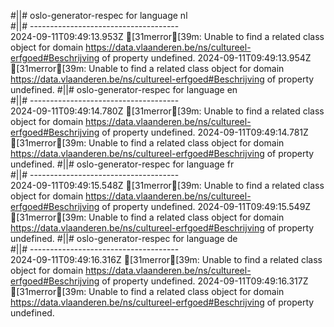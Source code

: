 #||# oslo-generator-respec for language nl  
#||# -------------------------------------  
2024-09-11T09:49:13.953Z [31merror[39m: Unable to find a related class object for domain https://data.vlaanderen.be/ns/cultureel-erfgoed#Beschrijving of property undefined.
2024-09-11T09:49:13.954Z [31merror[39m: Unable to find a related class object for domain https://data.vlaanderen.be/ns/cultureel-erfgoed#Beschrijving of property undefined.
#||# oslo-generator-respec for language en  
#||# -------------------------------------  
2024-09-11T09:49:14.780Z [31merror[39m: Unable to find a related class object for domain https://data.vlaanderen.be/ns/cultureel-erfgoed#Beschrijving of property undefined.
2024-09-11T09:49:14.781Z [31merror[39m: Unable to find a related class object for domain https://data.vlaanderen.be/ns/cultureel-erfgoed#Beschrijving of property undefined.
#||# oslo-generator-respec for language fr  
#||# -------------------------------------  
2024-09-11T09:49:15.548Z [31merror[39m: Unable to find a related class object for domain https://data.vlaanderen.be/ns/cultureel-erfgoed#Beschrijving of property undefined.
2024-09-11T09:49:15.549Z [31merror[39m: Unable to find a related class object for domain https://data.vlaanderen.be/ns/cultureel-erfgoed#Beschrijving of property undefined.
#||# oslo-generator-respec for language de  
#||# -------------------------------------  
2024-09-11T09:49:16.316Z [31merror[39m: Unable to find a related class object for domain https://data.vlaanderen.be/ns/cultureel-erfgoed#Beschrijving of property undefined.
2024-09-11T09:49:16.317Z [31merror[39m: Unable to find a related class object for domain https://data.vlaanderen.be/ns/cultureel-erfgoed#Beschrijving of property undefined.
